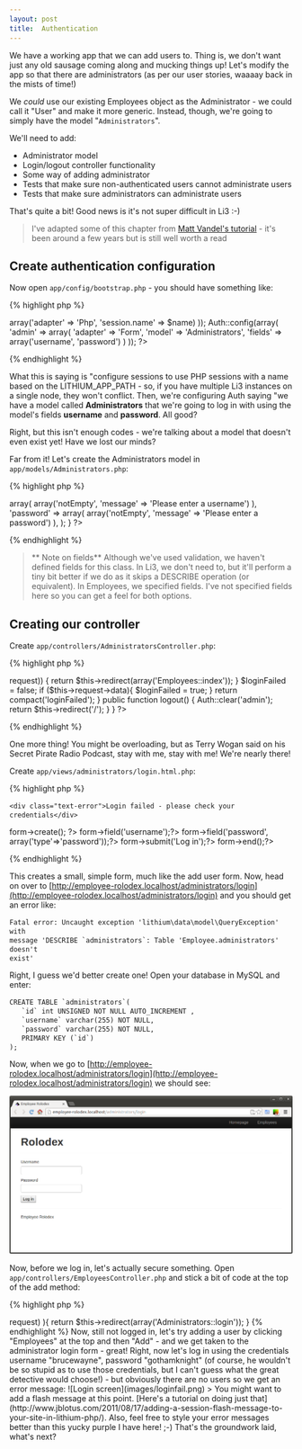 ```yaml
---
layout: post
title:  Authentication
---
```


We have a working app that we can add users to. Thing is, we don't want just any old sausage coming along and mucking things up! Let's modify the app so that there are administrators (as per our user stories, waaaay back in the mists of time!)

We *could* use our existing Employees object as the Administrator - we could call it "User" and make it more generic. Instead, though, we're going to simply have the model "`Administrators`".

We'll need to add:

* Administrator model
* Login/logout controller functionality
* Some way of adding administrator
* Tests that make sure non-authenticated users cannot administrate users
* Tests that make sure administrators can administrate users

That's quite a bit! Good news is it's not super difficult in Li3 :-)

> I've adapted some of this chapter from [Matt Vandel's tutorial](https://sites.google.com/a/mattvanandel.com/lithium-framework/home) - it's been around a few years but is still well worth a read

## Create authentication configuration

Now open `app/config/bootstrap.php` - you should have something like:

{% highlight php %}
<?php

// ...

/**
 * This file contains configuration for session (and/or cookie) storage, and
 * user or web service authentication.
 */
// require __DIR__ . '/bootstrap/session.php';
{% endhighlight %}

Uncomment that line so that session.php is getting included.

Open up `app/config/bootstrap/session.php`. Here's mine - don't just blindly copy it (not that I think you would! I have every confidence in you!), but have a read through it first and take note of the comments in the default version. Might be a good idea to keep those comments in there rather than dump them :-)

{% highlight php %}
<?php
use lithium\security\Auth;
use lithium\storage\Session;

$name = basename(LITHIUM_APP_PATH);
Session::config(array(
    'default' => array('adapter' => 'Php', 'session.name' => $name)
));

Auth::config(array(
	'admin' => array(
		'adapter' => 'Form',
		'model'   => 'Administrators',
		'fields'  => array('username', 'password')
	)
));
?>
{% endhighlight %}

What this is saying is "configure sessions to use PHP sessions with a name based on the LITHIUM_APP_PATH - so, if you have multiple Li3 instances on a single node, they won't conflict. Then, we're configuring Auth saying "we have a model called **Administrators** that we're going to log in with using the model's fields **username** and **password**. All good?

Right, but this isn't enough codes - we're talking about a model that doesn't even exist yet! Have we lost our minds?

Far from it! Let's create the Administrators model in `app/models/Administrators.php`:

{% highlight php %}
<?php
namespace app\models;

class Administrators extends \lithium\data\Model {
    public $validates = array(
        'username' => array(
            array('notEmpty', 'message' => 'Please enter a username')
        ),
        'password' => array(
            array('notEmpty', 'message' => 'Please enter a password')
        ),
    );
}
?>
{% endhighlight %}

> ** Note on fields** Although we've used validation, we haven't defined fields for this class. In Li3, we don't need to, but it'll perform a tiny bit better if we do as it skips a DESCRIBE operation (or equivalent). In Employees, we specified fields. I've not specified fields here so you can get a feel for both options.

## Creating our controller

Create `app/controllers/AdministratorsController.php`:

{% highlight php %}
<?php
namespace app\controllers;

use lithium\security\Auth;

class AdministratorsController extends \lithium\action\Controller {

	public function login() {
		if (Auth::check('admin', $this->request)) {
			return $this->redirect(array('Employees::index'));
		}
		
		$loginFailed = false;
		if ($this->request->data){
			$loginFailed = true;
		}
		return compact('loginFailed');
	}

	public function logout() {
        Auth::clear('admin');
        return $this->redirect('/');
    }
}
?>
{% endhighlight %}

One more thing! You might be overloading, but as Terry Wogan said on his Secret Pirate Radio Podcast, stay with me, stay with me! We're nearly there!

Create `app/views/administrators/login.html.php`:

{% highlight php %}
<?php if ($loginFailed): ?>
	<div class="text-error">Login failed - please check your credentials</div>
<?php endif; ?>
<?=$this->form->create(); ?>
<?=$this->form->field('username');?>
<?=$this->form->field('password', array('type'=>'password'));?>
<?=$this->form->submit('Log in');?>
<?=$this->form->end();?>
{% endhighlight %}

This creates a small, simple form, much like the add user form. Now, head on over to [http://employee-rolodex.localhost/administrators/login](http://employee-rolodex.localhost/administrators/login) and you should get an error like:

    Fatal error: Uncaught exception 'lithium\data\model\QueryException' with
    message 'DESCRIBE `administrators`: Table 'Employee.administrators' doesn't
    exist'

Right, I guess we'd better create one! Open your database in MySQL and enter:

	CREATE TABLE `administrators`( 
	   `id` int UNSIGNED NOT NULL AUTO_INCREMENT , 
	   `username` varchar(255) NOT NULL, 
	   `password` varchar(255) NOT NULL, 
	   PRIMARY KEY (`id`)
	);

Now, when we go to [http://employee-rolodex.localhost/administrators/login](http://employee-rolodex.localhost/administrators/login) we should see:

![Login screen](images/loginscreen.png)

Now, before we log in, let's actually secure something. Open `app/controllers/EmployeesController.php` and stick a bit of code at the top of the add method:

{% highlight php %}
<?php
// ...
use lithium\security\Auth;
// ...

	public function add() {
		if ( !Auth::check('admin', $this->request) ){
			return $this->redirect(array('Administrators::login'));
		}
{% endhighlight %}

Now, still not logged in, let's try adding a user by clicking "Employees" at the top and then "Add" - and we get taken to the administrator login form - great!

Right, now let's log in using the credentials username "brucewayne", password "gothamknight" (of course, he wouldn't be so stupid as to use those credentials, but I can't guess what the great detective would choose!) - but obviously there are no users so we get an error message:

![Login screen](images/loginfail.png)

> You might want to add a flash message at this point. [Here's a tutorial on doing just that](http://www.jblotus.com/2011/08/17/adding-a-session-flash-message-to-your-site-in-lithium-php/). Also, feel free to style your error messages better than this yucky purple I have here! ;-)

That's the groundwork laid, what's next?